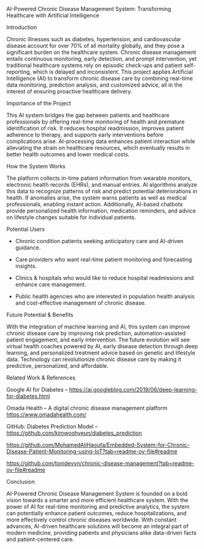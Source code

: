 AI-Powered Chronic Disease Management System: Transforming Healthcare with Artificial Intelligence 

 

Introduction 

Chronic illnesses such as diabetes, hypertension, and cardiovascular disease account for over 70% of all mortality globally, and they pose a significant burden on the healthcare system. Chronic disease management entails continuous monitoring, early detection, and prompt intervention, yet traditional healthcare systems rely on episodic check-ups and patient self-reporting, which is delayed and inconsistent. This project applies Artificial Intelligence (AI) to transform chronic disease care by combining real-time data monitoring, prediction analysis, and customized advice, all in the interest of ensuring proactive healthcare delivery. 

 

Importance of the Project 

This AI system bridges the gap between patients and healthcare professionals by offering real-time monitoring of health and premature identification of risk. It reduces hospital readmission, improves patient adherence to therapy, and supports early interventions before complications arise. AI-processing data enhances patient interaction while alleviating the strain on healthcare resources, which eventually results in better health outcomes and lower medical costs. 

 

How the System Works 

The platform collects in-time patient information from wearable monitors, electronic health records (EHRs), and manual entries. AI algorithms analyze this data to recognize patterns of risk and predict potential deteriorations in health. If anomalies arise, the system warns patients as well as medical professionals, enabling instant action. Additionally, AI-based chatbots provide personalized health information, medication reminders, and advice on lifestyle changes suitable for individual patients. 

 

Potential Users 

- Chronic condition patients seeking anticipatory care and AI-driven guidance. 

- Care providers who want real-time patient monitoring and forecasting insights. 

- Clinics & hospitals who would like to reduce hospital readmissions and enhance care management. 

- Public health agencies who are interested in population health analysis and cost-effective management of chronic disease. 

 

 Future Potential & Benefits 

With the integration of machine learning and AI, this system can improve chronic disease care by improving risk prediction, automation-assisted patient engagement, and early intervention. The future evolution will see virtual health coaches powered by AI, early disease detection through deep learning, and personalized treatment advice based on genetic and lifestyle data. Technology can revolutionize chronic disease care by making it predictive, personalized, and affordable. 

 

 Related Work & References 

Google AI for Diabetes – https://ai.googleblog.com/2019/06/deep-learning-for-diabetes.html 

Omada Health – A digital chronic disease management platform https://www.omadahealth.com/ 

GitHub: Diabetes Prediction Model – https://github.com/kimwoohyeun/diabetes_prediction 

https://github.com/MohamedAliHaoufa/Embedded-System-for-Chronic-Disease-Patient-Monitoring-using-IoT?tab=readme-ov-file#readme 

https://github.com/tonidevvn/chronic-disease-management?tab=readme-ov-file#readme  

 

 Conclusion 

AI-Powered Chronic Disease Management System is founded on a bold vision towards a smarter and more efficient healthcare system. With the power of AI for real-time monitoring and predictive analytics, the system can potentially enhance patient outcomes, reduce hospitalizations, and more effectively control chronic diseases worldwide. With constant advances, AI-driven healthcare solutions will become an integral part of modern medicine, providing patients and physicians alike data-driven facts and patient-centered care. 

 
